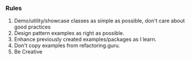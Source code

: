 ### Rules
1. Demo/utility/showcase classes as simple as possible, don't care about good practices
2. Design pattern examples as right as possible.
3. Enhance previously created examples/packages as I learn.
4. Don't copy examples from refactoring.guru.
5. Be Creative
